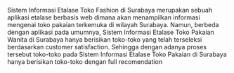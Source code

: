 Sistem Informasi Etalase Toko Fashion di Surabaya merupakan sebuah aplikasi etalase berbasis web dimana akan menampilkan informasi mengenai toko pakaian terkemuka di wilayah Surabaya. Namun, berbeda dengan aplikasi pada umumnya, Sistem Informasi Etalase Toko Pakaian Wanita di Surabaya hanya berisikan toko-toko yang telah terseleksi berdasarkan customer satisfaction. Sehingga dengan adanya proses tersebut toko-toko pada Sistem Informasi Etalase Toko Pakaian di Surabaya hanya berisikan toko-toko dengan full recomendation
